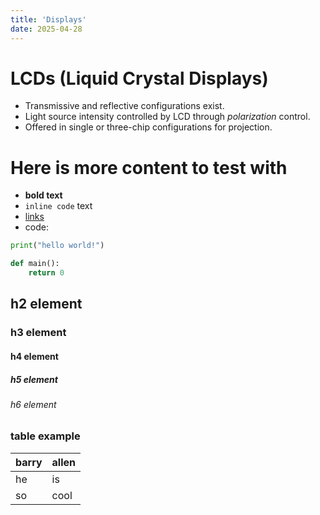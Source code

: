 ```yaml
---
title: 'Displays'
date: 2025-04-28
---
```


# LCDs (Liquid Crystal Displays)

- Transmissive and reflective configurations exist.
- Light source intensity controlled by LCD through _polarization_ control.
- Offered in single or three-chip configurations for projection.

# Here is more content to test with

- **bold text**
- `inline code` text
- [links](https://mattglei.ch)
- code:

```python
print("hello world!")

def main():
    return 0
```

## h2 element

### h3 element

#### h4 element

##### h5 element

###### h6 element

### table example

| barry | allen |
| ----- | ----- |
| he    | is    |
| so    | cool  |
